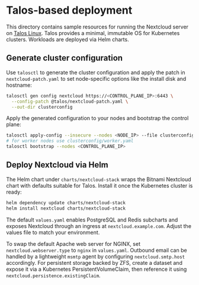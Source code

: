 # Talos-based deployment

This directory contains sample resources for running the Nextcloud server on [Talos Linux](https://www.talos.dev/).
Talos provides a minimal, immutable OS for Kubernetes clusters. Workloads are deployed via Helm charts.

## Generate cluster configuration

Use `talosctl` to generate the cluster configuration and apply the patch in `nextcloud-patch.yaml` to set
node-specific options like the install disk and hostname:

```bash
talosctl gen config nextcloud https://<CONTROL_PLANE_IP>:6443 \
  --config-patch @talos/nextcloud-patch.yaml \
  --out-dir clusterconfig
```

Apply the generated configuration to your nodes and bootstrap the control plane:

```bash
talosctl apply-config --insecure --nodes <NODE_IP> --file clusterconfig/controlplane.yaml
# for worker nodes use clusterconfig/worker.yaml
talosctl bootstrap --nodes <CONTROL_PLANE_IP>
```

## Deploy Nextcloud via Helm

The Helm chart under `charts/nextcloud-stack` wraps the Bitnami Nextcloud chart with defaults suitable for Talos.
Install it once the Kubernetes cluster is ready:

```bash
helm dependency update charts/nextcloud-stack
helm install nextcloud charts/nextcloud-stack
```

The default `values.yaml` enables PostgreSQL and Redis subcharts and exposes Nextcloud through an ingress at
`nextcloud.example.com`. Adjust the values file to match your environment.

To swap the default Apache web server for NGINX, set `nextcloud.webserver.type` to `nginx` in `values.yaml`.
Outbound email can be handled by a lightweight `msmtp` agent by configuring `nextcloud.smtp.host` accordingly.
For persistent storage backed by ZFS, create a dataset and expose it via a Kubernetes PersistentVolumeClaim, then reference it using `nextcloud.persistence.existingClaim`.
